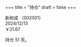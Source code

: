 +++
title = "持仓"
draft = false
+++

新和成 （002001）  
2024/12/13  
￥21.67

持仓 51 天。

<div id="message"></div>

<script>
    document.getElementById('message').innerText = 'Hello World!';
</script>